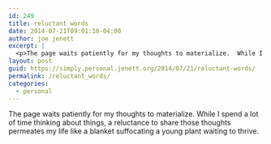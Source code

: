 ```yaml
---
id: 249
title: reluctant words
date: 2014-07-21T09:01:10-04:00
author: joe jenett
excerpt: |
  <p>The page waits patiently for my thoughts to materialize.  While I spend a lot of time thinking about things, a reluctance to share those thoughts permeates my life like a blanket suffocating a young plant waiting to thrive.</p>
layout: post
guid: https://simply.personal.jenett.org/2014/07/21/reluctant-words/
permalink: /reluctant_words/
categories:
  - personal
---
```

The page waits patiently for my thoughts to materialize. While I spend a lot of time thinking about things, a reluctance to share those thoughts permeates my life like a blanket suffocating a young plant waiting to thrive.